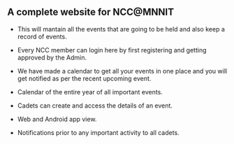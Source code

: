 ## A complete website for NCC@MNNIT

* This will mantain all the events that are going to be held and also keep a record of events.

* Every NCC member can login here by first registering and getting approved by the Admin.

* We have made a calendar to get all your events in one place and you will get notified as per the recent upcoming event.

* Calendar of the entire year of all important events.

* Cadets can create and access the details of an event.

* Web and Android app view.

* Notifications prior to any important activity to all cadets.
